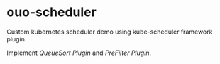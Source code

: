 # ouo-scheduler
Custom kubernetes scheduler demo using kube-scheduler framework plugin.

Implement *QueueSort Plugin* and *PreFilter Plugin*.
